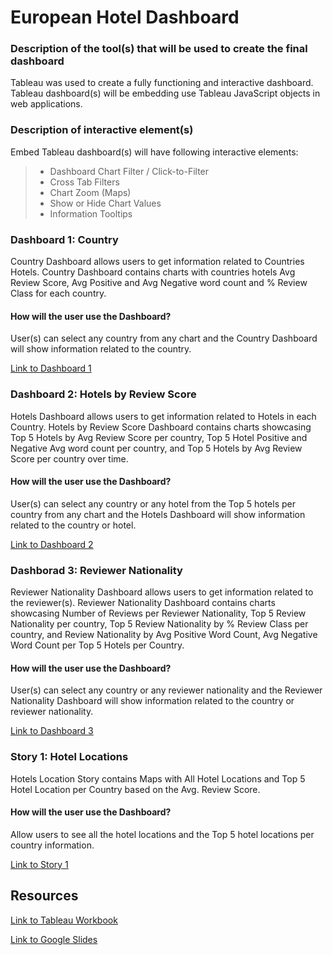 # European Hotel Dashboard

### Description of the tool(s) that will be used to create the final dashboard 
Tableau was used to create a fully functioning and interactive dashboard. Tableau dashboard(s) will be embedding use Tableau JavaScript objects in web applications.

### Description of interactive element(s)
Embed Tableau dashboard(s) will have following interactive elements: 
> - Dashboard Chart Filter / Click-to-Filter
> - Cross Tab Filters 
> - Chart Zoom (Maps)
> - Show or Hide Chart Values
> - Information Tooltips

### Dashboard 1: Country
Country Dashboard allows users to get information related to Countries Hotels. Country Dashboard contains charts with countries hotels Avg Review Score, Avg Positive and Avg Negative word count and % Review Class for each country.

#### How will the user use the Dashboard?  
User(s) can select any country from any chart and the Country Dashboard will show information related to the country. 

[Link to Dashboard 1](https://public.tableau.com/profile/jagpreet.bath#!/vizhome/European_Hotel_Analysis/Country )

### Dashboard 2: Hotels by Review Score
Hotels Dashboard allows users to get information related to Hotels in each Country. Hotels by Review Score Dashboard contains charts showcasing Top 5 Hotels by Avg Review Score per country, Top 5 Hotel Positive and Negative Avg word count per country, and Top 5 Hotels by Avg Review Score per country over time. 

#### How will the user use the Dashboard? 
User(s) can select any country or any hotel from the Top 5 hotels per country from any chart and the Hotels Dashboard will show information related to the country or hotel.

[Link to Dashboard 2](https://public.tableau.com/profile/jagpreet.bath#!/vizhome/European_Hotel_Analysis/HotelsbyReviewScore)

### Dashborad 3: Reviewer Nationality
Reviewer Nationality Dashboard allows users to get information related to the reviewer(s). Reviewer Nationality Dashboard contains charts showcasing Number of Reviews per Reviewer Nationality, Top 5 Review Nationality per country, Top 5 Review Nationality by % Review Class per country, and Review Nationality by Avg Positive Word Count, Avg Negative Word Count per Top 5 Hotels per Country. 

#### How will the user use the Dashboard? 
User(s) can select any country or any reviewer nationality and the Reviewer Nationality Dashboard will show information related to the country or reviewer nationality.

[Link to Dashboard 3](https://public.tableau.com/profile/jagpreet.bath#!/vizhome/European_Hotel_Analysis/ReviewerNationality)

### Story 1: Hotel Locations
Hotels Location Story contains Maps with All Hotel Locations and Top 5 Hotel Location per Country based on the Avg. Review Score. 

#### How will the user use the Dashboard?
Allow users to see all the hotel locations and the Top 5 hotel locations per country information. 

[Link to Story 1](https://public.tableau.com/profile/jagpreet.bath#!/vizhome/European_Hotel_Analysis/Maps)

## Resources 
[Link to Tableau Workbook](https://public.tableau.com/profile/jagpreet.bath#!/vizhome/European_Hotel_Analysis/Country)

[Link to Google Slides](https://docs.google.com/presentation/d/18UyDqehfuOY-jSQNCMsIw5Z9MuEUVRClHHr3JhimY5A/edit?usp=sharing)

